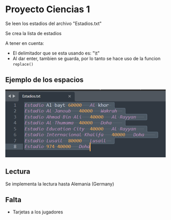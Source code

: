 # Proyecto Ciencias 1

Se leen los estadios del archivo "Estadios.txt"

Se crea la lista de estadios

A tener en cuenta:

* El delimitador que se esta usando es: "\t"
* Al dar enter, tambien se guarda, por lo tanto se hace uso de la funcion `replace()`

## Ejemplo de los espacios

![Ejemplo](https://github.com/d3vjh/MundialEstructurasQatar/blob/lecturaArchivo/img/ejemplo.png)

## Lectura

Se implementa la lectura hasta Alemania (Germany)

## Falta

- Tarjetas a los jugadores